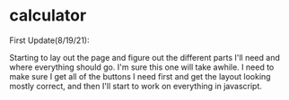 # calculator

First Update(8/19/21):

Starting to lay out the page and figure out the different parts I'll need and where everything should go. I'm sure this one will take awhile. I need to make sure I get all of the buttons I need first and get the layout looking mostly correct, and then I'll start to work on everything in javascript.